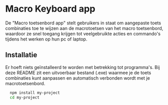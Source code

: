 
# Macro Keyboard app

De "Macro toetsenbord app" stelt gebruikers in staat om aangepaste toets combinaties toe te wijzen aan de macrotoetsen van het macro toetsenbord, waardoor ze snel toegang krijgen tot veelgebruikte acties en commando's tijdens het werken op hun pc of laptop.


## Installatie

Er hoeft niets geïnstalleerd te worden met betrekking tot programma's. Bij deze README zit een uitvoerbaar bestand (.exe) waarmee je de toets combinaties kunt aanpassen en automatisch verbonden wordt met je macrotoetsenbord.
```bash
  npm install my-project
  cd my-project
```
